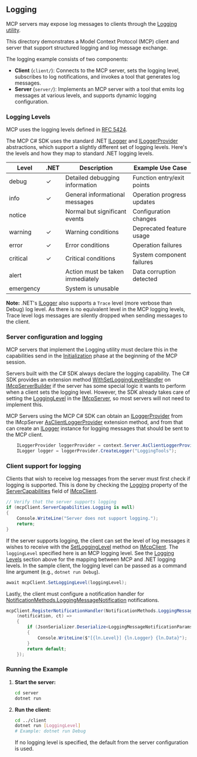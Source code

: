 ## Logging

MCP servers may expose log messages to clients through the [Logging utility].

[Logging utility]: https://modelcontextprotocol.io/specification/2025-06-18/server/utilities/logging

This directory demonstrates a Model Context Protocol (MCP) client and server that support structured logging and log message exchange.

The logging example consists of two components:

- **Client** (`client/`): Connects to the MCP server, sets the logging level, subscribes to log notifications, and invokes a tool that generates log messages.
- **Server** (`server/`): Implements an MCP server with a tool that emits log messages at various levels, and supports dynamic logging configuration.

### Logging Levels

MCP uses the logging levels defined in [RFC 5424](https://tools.ietf.org/html/rfc5424).

The MCP C# SDK uses the standard .NET [ILogger] and [ILoggerProvider] abstractions, which support a slightly
different set of logging levels. Here's the levels and how they map to standard .NET logging levels.

| Level     | .NET | Description                       | Example Use Case             |
|-----------|------|-----------------------------------|------------------------------|
| debug     | ✓    | Detailed debugging information    | Function entry/exit points   |
| info      | ✓    | General informational messages    | Operation progress updates   |
| notice    |      | Normal but significant events     | Configuration changes        |
| warning   | ✓    | Warning conditions                | Deprecated feature usage     |
| error     | ✓    | Error conditions                  | Operation failures           |
| critical  | ✓    | Critical conditions               | System component failures    |
| alert     |      | Action must be taken immediately  | Data corruption detected     |
| emergency |      | System is unusable                |                              |

**Note:** .NET's [ILogger] also supports a `Trace` level (more verbose than Debug) log level.
As there is no equivalent level in the MCP logging levels, Trace level logs messages are silently
dropped when sending messages to the client.

[ILogger]: https://learn.microsoft.com/dotnet/api/microsoft.extensions.logging.ilogger
[ILoggerProvider]: https://learn.microsoft.com/dotnet/api/microsoft.extensions.logging.iloggerprovider

### Server configuration and logging

MCP servers that implement the Logging utility must declare this in the capabilities send in the
[Initialization] phase at the beginning of the MCP session.

[Initialization]: https://modelcontextprotocol.io/specification/2025-06-18/basic/lifecycle#initialization

Servers built with the C# SDK always declare the logging capability. The C# SDK provides an extension method
[WithSetLoggingLevelHandler] on [IMcpServerBuilder] if the server has some special logic it wants to perform
when a client sets the logging level. However, the SDK already takes care of setting the [LoggingLevel]
in the [IMcpServer], so most servers will not need to implement this.

[IMcpServer]: https://modelcontextprotocol.github.io/csharp-sdk/api/ModelContextProtocol.Server.IMcpServer.html
[IMcpServerBuilder]: https://modelcontextprotocol.github.io/csharp-sdk/api/Microsoft.Extensions.DependencyInjection.IMcpServerBuilder.html
[WithSetLoggingLevelHandler]: https://modelcontextprotocol.github.io/csharp-sdk/api/Microsoft.Extensions.DependencyInjection.McpServerBuilderExtensions.html#Microsoft_Extensions_DependencyInjection_McpServerBuilderExtensions_WithSetLoggingLevelHandler_Microsoft_Extensions_DependencyInjection_IMcpServerBuilder_System_Func_ModelContextProtocol_Server_RequestContext_ModelContextProtocol_Protocol_SetLevelRequestParams__System_Threading_CancellationToken_System_Threading_Tasks_ValueTask_ModelContextProtocol_Protocol_EmptyResult___
[LoggingLevel]: https://modelcontextprotocol.github.io/csharp-sdk/api/ModelContextProtocol.Server.IMcpServer.html#ModelContextProtocol_Server_IMcpServer_LoggingLevel

MCP Servers using the MCP C# SDK can obtain an [ILoggerProvider] from the IMcpServer [AsClientLoggerProvider] extension method,
and from that can create an [ILogger] instance for logging messages that should be sent to the MCP client.

```csharp
    ILoggerProvider loggerProvider = context.Server.AsClientLoggerProvider();
    ILogger logger = loggerProvider.CreateLogger("LoggingTools");
```

[ILoggerProvider]: https://learn.microsoft.com/dotnet/api/microsoft.extensions.logging.iloggerprovider
[AsClientLoggerProvider]: https://modelcontextprotocol.github.io/csharp-sdk/api/ModelContextProtocol.Server.McpServerExtensions.html#ModelContextProtocol_Server_McpServerExtensions_AsClientLoggerProvider_ModelContextProtocol_Server_IMcpServer_
[ILogger]: https://learn.microsoft.com/dotnet/api/microsoft.extensions.logging.ilogger

### Client support for logging

Clients that wish to receive log messages from the server must first check if logging is supported.
This is done by checking the [Logging] property of the [ServerCapabilities] field of [IMcpClient].

[IMcpClient]: https://modelcontextprotocol.github.io/csharp-sdk/api/ModelContextProtocol.Client.IMcpClient.html
[ServerCapabilities]: https://modelcontextprotocol.github.io/csharp-sdk/api/ModelContextProtocol.Client.IMcpClient.html#ModelContextProtocol_Client_IMcpClient_ServerCapabilities
[Logging]: https://modelcontextprotocol.github.io/csharp-sdk/api/ModelContextProtocol.Protocol.ServerCapabilities.html#ModelContextProtocol_Protocol_ServerCapabilities_Logging

```csharp
// Verify that the server supports logging
if (mcpClient.ServerCapabilities.Logging is null)
{
    Console.WriteLine("Server does not support logging.");
    return;
}
```

If the server supports logging, the client can set the level of log messages it wishes to receive with
the [SetLoggingLevel] method on [IMcpClient]. The `loggingLevel` specified here is an MCP logging level.
See the [Logging Levels](#logging-levels) section above for the mapping between MCP and .NET logging levels.
In the sample client, the logging level can be passed as a command line argument (e.g., `dotnet run Debug`).

[SetLoggingLevel]: https://modelcontextprotocol.github.io/csharp-sdk/api/ModelContextProtocol.Client.McpClientExtensions.html#ModelContextProtocol_Client_McpClientExtensions_SetLoggingLevel_ModelContextProtocol_Client_IMcpClient_Microsoft_Extensions_Logging_LogLevel_System_Threading_CancellationToken_

```csharp
await mcpClient.SetLoggingLevel(loggingLevel);
```

Lastly, the client must configure a notification handler for [NotificationMethods.LoggingMessageNotification] notifications.

[NotificationMethods.LoggingMessageNotification]: https://modelcontextprotocol.github.io/csharp-sdk/api/ModelContextProtocol.Protocol.NotificationMethods.html#ModelContextProtocol_Protocol_NotificationMethods_LoggingMessageNotification

```csharp
mcpClient.RegisterNotificationHandler(NotificationMethods.LoggingMessageNotification,
    (notification, ct) =>
    {
        if (JsonSerializer.Deserialize<LoggingMessageNotificationParams>(notification.Params) is { } ln)
        {
            Console.WriteLine($"[{ln.Level}] {ln.Logger} {ln.Data}");
        }
        return default;
    });
```

### Running the Example

1. **Start the server:**
	```sh
	cd server
	dotnet run
	```
2. **Run the client:**
	```sh
	cd ../client
	dotnet run [LoggingLevel]
	# Example: dotnet run Debug
	```
	If no logging level is specified, the default from the server configuration is used.

